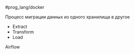 #prog_lang/docker 

Процесс миграции данных из одного хранилища в другое

- Extract
- Transform
- Load

Airflow